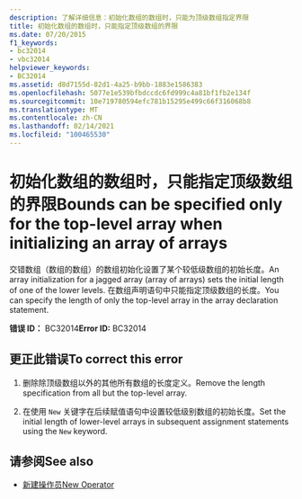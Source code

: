 ```yaml
---
description: 了解详细信息：初始化数组的数组时，只能为顶级数组指定界限
title: 初始化数组的数组时，只能指定顶级数组的界限
ms.date: 07/20/2015
f1_keywords:
- bc32014
- vbc32014
helpviewer_keywords:
- BC32014
ms.assetid: d8d7155d-82d1-4a25-b9bb-1883e1586383
ms.openlocfilehash: 5077e1e539bfbdccdc6fd999c4a81bf1fb2e134f
ms.sourcegitcommit: 10e719780594efc781b15295e499c66f316068b8
ms.translationtype: MT
ms.contentlocale: zh-CN
ms.lasthandoff: 02/14/2021
ms.locfileid: "100465530"
---
```

# <a name="bounds-can-be-specified-only-for-the-top-level-array-when-initializing-an-array-of-arrays"></a><span data-ttu-id="7c817-103">初始化数组的数组时，只能指定顶级数组的界限</span><span class="sxs-lookup"><span data-stu-id="7c817-103">Bounds can be specified only for the top-level array when initializing an array of arrays</span></span>

<span data-ttu-id="7c817-104">交错数组（数组的数组）的数组初始化设置了某个较低级数组的初始长度。</span><span class="sxs-lookup"><span data-stu-id="7c817-104">An array initialization for a jagged array (array of arrays) sets the initial length of one of the lower levels.</span></span> <span data-ttu-id="7c817-105">在数组声明语句中只能指定顶级数组的长度。</span><span class="sxs-lookup"><span data-stu-id="7c817-105">You can specify the length of only the top-level array in the array declaration statement.</span></span>  
  
 <span data-ttu-id="7c817-106">**错误 ID：** BC32014</span><span class="sxs-lookup"><span data-stu-id="7c817-106">**Error ID:** BC32014</span></span>  
  
## <a name="to-correct-this-error"></a><span data-ttu-id="7c817-107">更正此错误</span><span class="sxs-lookup"><span data-stu-id="7c817-107">To correct this error</span></span>  
  
1. <span data-ttu-id="7c817-108">删除除顶级数组以外的其他所有数组的长度定义。</span><span class="sxs-lookup"><span data-stu-id="7c817-108">Remove the length specification from all but the top-level array.</span></span>  
  
2. <span data-ttu-id="7c817-109">在使用 `New` 关键字在后续赋值语句中设置较低级别数组的初始长度。</span><span class="sxs-lookup"><span data-stu-id="7c817-109">Set the initial length of lower-level arrays in subsequent assignment statements using the `New` keyword.</span></span>  
  
## <a name="see-also"></a><span data-ttu-id="7c817-110">请参阅</span><span class="sxs-lookup"><span data-stu-id="7c817-110">See also</span></span>

- [<span data-ttu-id="7c817-111">新建操作员</span><span class="sxs-lookup"><span data-stu-id="7c817-111">New Operator</span></span>](../language-reference/operators/new-operator.md)
